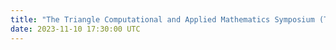 ```yaml
---
title: "The Triangle Computational and Applied Mathematics Symposium (TriCAMS) <strong> Lightning Talk + Poster: Coupling Structural and Functional Brain Connectome</strong>"
date: 2023-11-10 17:30:00 UTC
---
```

